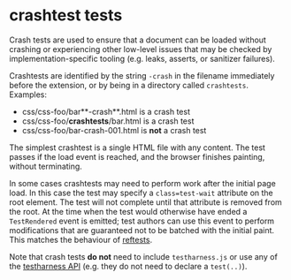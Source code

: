# crashtest tests

Crash tests are used to ensure that a document can be loaded without
crashing or experiencing other low-level issues that may be checked by
implementation-specific tooling (e.g. leaks, asserts, or sanitizer
failures).

Crashtests are identified by the string `-crash` in the filename immediately
before the extension, or by being in a directory called `crashtests`. Examples:

- css/css-foo/bar**-crash**.html is a crash test
- css/css-foo/**crashtests**/bar.html is a crash test
- css/css-foo/bar-crash-001.html is **not** a crash test

The simplest crashtest is a single HTML file with any content. The
test passes if the load event is reached, and the browser finishes
painting, without terminating.

In some cases crashtests may need to perform work after the initial page load.
In this case the test may specify a `class=test-wait` attribute on the root
element. The test will not complete until that attribute is removed from the
root. At the time when the test would otherwise have ended a `TestRendered`
event is emitted; test authors can use this event to perform modifications that
are guaranteed not to be batched with the initial paint. This matches the
behaviour of [reftests](reftests).

Note that crash tests **do not** need to include `testharness.js` or use any of
the [testharness API](testharness-api.md) (e.g. they do not need to declare a
`test(..)`).
